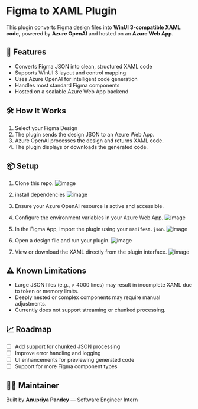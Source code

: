 # Figma to XAML Plugin

This plugin converts Figma design files into **WinUI 3-compatible XAML code**, powered by **Azure OpenAI** and hosted on an **Azure Web App**.

## 🚀 Features

- Converts Figma JSON into clean, structured XAML code
- Supports WinUI 3 layout and control mapping
- Uses Azure OpenAI for intelligent code generation
- Handles most standard Figma components
- Hosted on a scalable Azure Web App backend

## 🛠️ How It Works

1. Select your Figma Design
2. The plugin sends the design JSON to an Azure Web App.
3. Azure OpenAI processes the design and returns XAML code.
4. The plugin displays or downloads the generated code.


## 📦 Setup

1. Clone this repo.
  ![image](https://github.com/user-attachments/assets/eb99110e-759c-4f0f-9f5f-a792f977680f)

2. install dependencies
  ![image](https://github.com/user-attachments/assets/4a5cb4a2-6bdf-4b62-ab90-5e0ef39856ec)

3. Ensure your Azure OpenAI resource is active and accessible.
4. Configure the environment variables in your Azure Web App.
  ![image](https://github.com/user-attachments/assets/c7e22696-c0c8-450d-b8a3-79ede4e36355)

5. In the Figma App, import the plugin using your ```manifest.json```.
  ![image](https://github.com/user-attachments/assets/76cc7778-216d-48fe-a8a1-e87595ac4785)

6. Open a design file and run your plugin.
  ![image](https://github.com/user-attachments/assets/adeaea37-29b7-4e53-8909-ed1a07269ee2)

7. View or download the XAML directly from the plugin interface.
  ![image](https://github.com/user-attachments/assets/0c9b64d1-e412-4b41-bb09-163fb575fb23)



## ⚠️ Known Limitations

- Large JSON files (e.g., > 4000 lines) may result in incomplete XAML due to token or memory limits.
- Deeply nested or complex components may require manual adjustments.
- Currently does not support streaming or chunked processing.

## 📈 Roadmap

- [ ] Add support for chunked JSON processing
- [ ] Improve error handling and logging
- [ ] UI enhancements for previewing generated code
- [ ] Support for more Figma component types

## 🙋‍♀️ Maintainer

Built by **Anupriya Pandey** — Software Engineer Intern 
